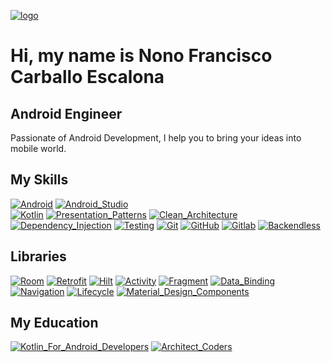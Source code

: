 [![logo](https://www.canva.com/design/DAEQTiWQp3w/cH1N_wodVF_lZMoxe4I2kQ/view?utm_content=DAEQTiWQp3w&utm_campaign=designshare&utm_medium=link&utm_source=homepage_design_menu)]()

# Hi, my name is Nono Francisco Carballo Escalona
## Android Engineer
Passionate of Android Development, I help you to bring your ideas into mobile world.

## My Skills

[![Android](https://img.shields.io/badge/Android-yellow?style=for-the-badge&logo=android&logoColor=white&labelColor=101010)]()
[![Android_Studio](https://img.shields.io/badge/Android_Studio-success?style=for-the-badge&logo=android-studio&logoColor=white&labelColor=101010)]()
</br>
[![Kotlin](https://img.shields.io/badge/Kotlin-orange?style=for-the-badge&logo=kotlin&logoColor=white&labelColor=101010)]()
[![Presentation_Patterns](https://img.shields.io/badge/Presentation_Patterns-blue?style=for-the-badge&logo=mvvm&logoColor=white&labelColor=101010)]()
[![Clean_Architecture](https://img.shields.io/badge/Clean_Architecture-yellowgreen?style=for-the-badge&logo=clean&logoColor=white&labelColor=101010)]()
[![Dependency_Injection](https://img.shields.io/badge/Dependency_Injection-important?style=for-the-badge&logo=hilt&logoColor=white&labelColor=101010)]()
[![Testing](https://img.shields.io/badge/Testing-critical?style=for-the-badge&logo=junit&logoColor=white&labelColor=101010)]()
[![Git](https://img.shields.io/badge/Git-critical?style=for-the-badge&logo=git&logoColor=white&labelColor=101010)]()
[![GitHub](https://img.shields.io/badge/Github-critical?style=for-the-badge&logo=github&logoColor=white&labelColor=101010)]()
[![Gitlab](https://img.shields.io/badge/Gitlab-critical?style=for-the-badge&logo=gitlab&logoColor=white&labelColor=101010)]()
[![Backendless](https://img.shields.io/badge/Backendless-green?style=for-the-badge&logo=backendless&logoColor=white&labelColor=101010)]()

</p>

## Libraries

[![Room](https://img.shields.io/badge/Room-yellow?style=for-the-badge&logo=room&logoColor=white&labelColor=101010)]()
[![Retrofit](https://img.shields.io/badge/Retrofit-important?style=for-the-badge&logo=retrofit&logoColor=white&labelColor=101010)]()
[![Hilt](https://img.shields.io/badge/Hilt-blueviolet?style=for-the-badge&logo=junit&logoColor=white&labelColor=101010)]()
[![Activity](https://img.shields.io/badge/Activity-yellowgreen?style=for-the-badge&logo=junit&logoColor=white&labelColor=101010)]()
[![Fragment](https://img.shields.io/badge/Fragment-success?style=for-the-badge&logo=junit&logoColor=white&labelColor=101010)]()
[![Data_Binding](https://img.shields.io/badge/Data_Binding-informational?style=for-the-badge&logo=junit&logoColor=white&labelColor=101010)]()
[![Navigation](https://img.shields.io/badge/Navigation-green?style=for-the-badge&logo=junit&logoColor=white&labelColor=101010)]()
[![Lifecycle](https://img.shields.io/badge/Lifecycle-9cf?style=for-the-badge&logo=junit&logoColor=white&labelColor=101010)]()
[![Material_Design_Components](https://img.shields.io/badge/Material_Design_Components-blueviolet?style=for-the-badge&logo=junit&logoColor=white&labelColor=101010)]()

</p>

## My Education
[![Kotlin_For_Android_Developers](https://img.shields.io/badge/Kotlin_For_Android_Developers-blueviolet?style=for-the-badge&logo=kotlin&logoColor=white&labelColor=101010)](https://kotlinandroides.club.hotmart.com/public/user-certificate/612f5de1-5627-4752-921e-d6b2115b9f5e)
[![Architect_Coders](https://img.shields.io/badge/Architect_Coders-red?style=for-the-badge&logo=android&logoColor=white&labelColor=101010)](https://members.architectcoders.com/verify-certificate?id=94-158-378-0987)
